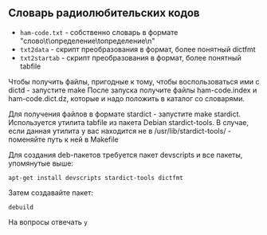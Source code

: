 Словарь радиолюбительских кодов
-------------------------------

* `ham-code.txt` - собственно словарь в формате "слово\t\определение\tопределение\n"
* `txt2data` - скрипт преобразования в формат, более понятный dictfmt
* `txt2startab` - скрипт преобразования в формат, более понятный tabfile

Чтобы получить файлы, пригодные к тому, чтобы воспользоваться ими с dictd - запустите make
После запуска получите файлы ham-code.index и ham-code.dict.dz, которые и надо положить в каталог со словарями.

Для получения файлов в формате stardict - запустите make stardict.
Используется утилита tabfile из пакета Debian stardict-tools.
В случае, если данная утилита у вас находится не в /usr/lib/stardict-tools/ - поменяйте путь к ней в Makefile

Для создания deb-пакетов требуется пакет devscripts и все пакеты, упомянутые выше:

    apt-get install devscripts stardict-tools dictfmt

Затем создавайте пакет:

    debuild

На вопросы отвечать `y`
